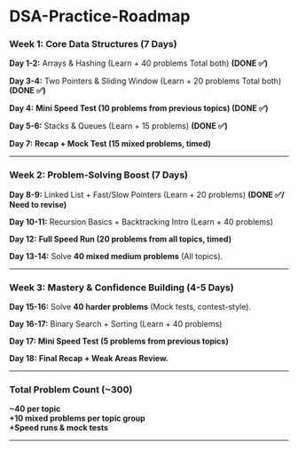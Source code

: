 # DSA-Practice-Roadmap

### **Week 1: Core Data Structures (7 Days)**
**Day 1-2:** Arrays & Hashing (Learn + 40 problems Total both) **(DONE ✅)**

**Day 3-4:** Two Pointers & Sliding Window (Learn + 20 problems Total both) **(DONE ✅)**

**Day 4:** **Mini Speed Test (10 problems from previous topics) (DONE ✅)**

**Day 5-6:** Stacks & Queues (Learn + 15 problems)  **(DONE ✅)**

**Day 7:** **Recap + Mock Test (15 mixed problems, timed)**

---

### **Week 2: Problem-Solving Boost (7 Days)**

**Day 8-9:** Linked List + Fast/Slow Pointers (Learn + 20 problems) **(DONE ✅/ Need to revise)**

**Day 10-11:** Recursion Basics + Backtracking Intro (Learn + 40 problems)

**Day 12:** **Full Speed Run (20 problems from all topics, timed)**

**Day 13-14:** Solve **40 mixed medium problems** (All topics).

---

### **Week 3: Mastery & Confidence Building (4-5 Days)**

**Day 15-16:** Solve **40 harder problems** (Mock tests, contest-style).

**Day 16-17:** Binary Search + Sorting (Learn + 40 problems)

**Day 17:** **Mini Speed Test (5 problems from previous topics)**

**Day 18:** **Final Recap + Weak Areas Review.**

---

### **Total Problem Count (~300)**
**~40 per topic**  
**+10 mixed problems per topic group**  
**+Speed runs & mock tests**

---